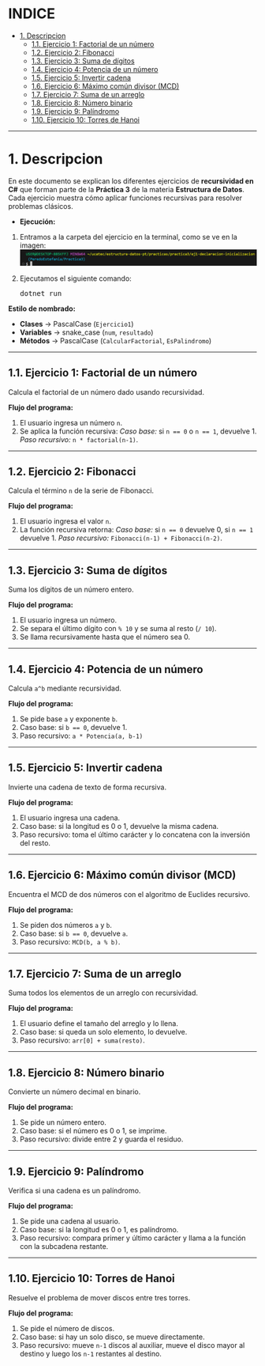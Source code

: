 # **INDICE**

* [1. Descripcion](#1-descripcion)
  * [1.1. Ejercicio 1: Factorial de un número](#11-ejercicio-1-factorial-de-un-número)
  * [1.2. Ejercicio 2: Fibonacci](#12-ejercicio-2-fibonacci)
  * [1.3. Ejercicio 3: Suma de dígitos](#13-ejercicio-3-suma-de-dígitos)
  * [1.4. Ejercicio 4: Potencia de un número](#14-ejercicio-4-potencia-de-un-número)
  * [1.5. Ejercicio 5: Invertir cadena](#15-ejercicio-5-invertir-cadena)
  * [1.6. Ejercicio 6: Máximo común divisor (MCD)](#16-ejercicio-6-máximo-común-divisor-mcd)
  * [1.7. Ejercicio 7: Suma de un arreglo](#17-ejercicio-7-suma-de-un-arreglo)
  * [1.8. Ejercicio 8: Número binario](#18-ejercicio-8-número-binario)
  * [1.9. Ejercicio 9: Palíndromo](#19-ejercicio-9-palíndromo)
  * [1.10. Ejercicio 10: Torres de Hanoi](#110-ejercicio-10-torres-de-hanoi)

---

# 1. Descripcion

En este documento se explican los diferentes ejercicios de **recursividad en C#** que forman parte de la **Práctica 3** de la materia **Estructura de Datos**.
Cada ejercicio muestra cómo aplicar funciones recursivas para resolver problemas clásicos.

* **Ejecución:**

1. Entramos a la carpeta del ejercicio en la terminal, como se ve en la imagen:
   ![Ruta](CarpetaEjecu.png)
2. Ejecutamos el siguiente comando:

   <pre>
   dotnet run</pre>

**Estilo de nombrado:**

* **Clases** → PascalCase (`Ejercicio1`)
* **Variables** → snake_case (`num`, `resultado`)
* **Métodos** → PascalCase (`CalcularFactorial`, `EsPalindromo`)

---

## 1.1. Ejercicio 1: Factorial de un número

Calcula el factorial de un número dado usando recursividad.

**Flujo del programa:**

1. El usuario ingresa un número `n`.
2. Se aplica la función recursiva:
   *Caso base:* si `n == 0` o `n == 1`, devuelve 1.
   *Paso recursivo:* `n * factorial(n-1)`.


---

## 1.2. Ejercicio 2: Fibonacci

Calcula el término `n` de la serie de Fibonacci.

**Flujo del programa:**

1. El usuario ingresa el valor `n`.
2. La función recursiva retorna:
   *Caso base:* si `n == 0` devuelve 0, si `n == 1` devuelve 1.
   *Paso recursivo:* `Fibonacci(n-1) + Fibonacci(n-2)`.

---

## 1.3. Ejercicio 3: Suma de dígitos

Suma los dígitos de un número entero.

**Flujo del programa:**

1. El usuario ingresa un número.
2. Se separa el último dígito con `% 10` y se suma al resto (`/ 10`).
3. Se llama recursivamente hasta que el número sea 0.


---

## 1.4. Ejercicio 4: Potencia de un número

Calcula `a^b` mediante recursividad.

**Flujo del programa:**

1. Se pide base `a` y exponente `b`.
2. Caso base: si `b == 0`, devuelve 1.
3. Paso recursivo: `a * Potencia(a, b-1)`

---

## 1.5. Ejercicio 5: Invertir cadena

Invierte una cadena de texto de forma recursiva.

**Flujo del programa:**

1. El usuario ingresa una cadena.
2. Caso base: si la longitud es 0 o 1, devuelve la misma cadena.
3. Paso recursivo: toma el último carácter y lo concatena con la inversión del resto.

---

## 1.6. Ejercicio 6: Máximo común divisor (MCD)

Encuentra el MCD de dos números con el algoritmo de Euclides recursivo.

**Flujo del programa:**

1. Se piden dos números `a` y `b`.
2. Caso base: si `b == 0`, devuelve `a`.
3. Paso recursivo: `MCD(b, a % b)`.

---

## 1.7. Ejercicio 7: Suma de un arreglo

Suma todos los elementos de un arreglo con recursividad.

**Flujo del programa:**

1. El usuario define el tamaño del arreglo y lo llena.
2. Caso base: si queda un solo elemento, lo devuelve.
3. Paso recursivo: `arr[0] + suma(resto)`.

---

## 1.8. Ejercicio 8: Número binario

Convierte un número decimal en binario.

**Flujo del programa:**

1. Se pide un número entero.
2. Caso base: si el número es 0 o 1, se imprime.
3. Paso recursivo: divide entre 2 y guarda el residuo.

---

## 1.9. Ejercicio 9: Palíndromo

Verifica si una cadena es un palíndromo.

**Flujo del programa:**

1. Se pide una cadena al usuario.
2. Caso base: si la longitud es 0 o 1, es palíndromo.
3. Paso recursivo: compara primer y último carácter y llama a la función con la subcadena restante.

---

## 1.10. Ejercicio 10: Torres de Hanoi

Resuelve el problema de mover discos entre tres torres.

**Flujo del programa:**

1. Se pide el número de discos.
2. Caso base: si hay un solo disco, se mueve directamente.
3. Paso recursivo: mueve `n-1` discos al auxiliar, mueve el disco mayor al destino y luego los `n-1` restantes al destino.
